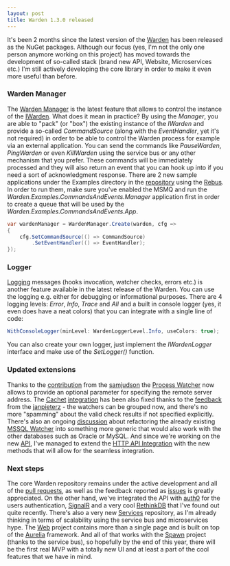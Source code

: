 ```yaml
---
layout: post
title: Warden 1.3.0 released
---
```


It's been 2 months since the latest version of the [Warden](https://getwarden.net) has been released as the NuGet packages. Although our focus (yes, I'm not the only one person anymore working on this project) has moved towards the development of so-called stack (brand new API, Website, Microservices etc.) I'm still actively developing the core library in order to make it even more useful than before.

### Warden Manager

The [Warden Manager](https://github.com/warden-stack/Warden/wiki/Warden-Manager) is the latest feature that allows to control the instance of the [IWarden](https://github.com/warden-stack/Warden/wiki/Warden). What does it mean in practice? By using the _Manager_, you are able to "pack" (or "box") the existing instance of the _IWarden_ and provide a so-called _CommandSource_ (along with the _EventHandler_, yet it's not required) in order to be able to control the Warden process for example via an external application. You can send the commands like _PauseWarden_, _PingWarden_ or even _KillWarden_ using the service bus or any other mechanism that you prefer. These commands will be immediately processed and they will also return an event that you can hook up into if you need a sort of acknowledgment response. 
There are 2 new sample applications under the Examples directory in the [repository](https://github.com/warden-stack/Warden/tree/master/src/Examples) using the [Rebus](https://github.com/rebus-org/Rebus). In order to run them, make sure you've enabled the MSMQ and run the _Warden.Examples.CommandsAndEvents.Manager_ application first in order to create a queue that will be used by the _Warden.Examples.CommandsAndEvents.App_.

```csharp
var wardenManager = WardenManager.Create(warden, cfg =>
{
    cfg.SetCommandSource(() => CommandSource)
        .SetEventHandler(() => EventHandler);
});
```

### Logger

[Logging](https://github.com/warden-stack/Warden/wiki/Logger) messages (hooks invocation, watcher checks, errors etc.) is another feature available in the latest release of the Warden. You can use the logging e.g. either for debugging or informational purposes. There are 4 logging levels: _Error_, _Info_, _Trace_ and _All_ and a built in console logger (yes, it even does have a neat colors) that you can integrate with a single line of code:

```csharp
WithConsoleLogger(minLevel: WardenLoggerLevel.Info, useColors: true);
```

You can also create your own logger, just implement the _IWardenLogger_ interface and make use of the _SetLogger()_ function.

### Updated extensions

Thanks to the [contribution](https://github.com/warden-stack/Warden/pull/112) from the [samjudson](https://github.com/samjudson) the [Process Watcher](https://github.com/warden-stack/Warden/wiki/Watcher-type-Process) now allows to provide an optional parameter for specifying the remote server address. 
The [Cachet](https://cachethq.io/) [integration](https://github.com/warden-stack/Warden/wiki/Integration-with-Cachet) has been also fixed thanks to the [feedback](https://github.com/warden-stack/Warden/issues/104) from the [janpieterz](https://github.com/janpieterz) - the watchers can be grouped now, and there's no more "spamming" about the valid check results if not specified explicitly. There's also an ongoing [discussion](https://github.com/warden-stack/Warden/issues/115) about refactoring the already existing [MSSQL Watcher](https://github.com/warden-stack/Warden/wiki/Watcher-type-MSSQL) into something more generic that would also work with the other databases such as Oracle or MySQL. And since we're working on the new [API](https://github.com/warden-stack/Warden-API), I've managed to extend the [HTTP API Integration](https://github.com/warden-stack/Warden/wiki/Integration-with-HTTP-API) with the new methods that will allow for the seamless integration.

### Next steps

The core Warden repository remains under the active development and all of the [pull requests](https://github.com/warden-stack/Warden/pulls), as well as the feedback reported as [issues](https://github.com/warden-stack/Warden/issues) is greatly appreciated. On the other hand, we've integrated the API with [auth0](https://auth0.com) for the users authentication, [SignalR](http://www.asp.net/signalr) and a very cool [RethinkDB](https://www.rethinkdb.com) that I've found out quite recently. There's also a very new [Services](https://github.com/warden-stack/Warden-Services) repository, as I'm already thinking in terms of scalability using the service bus and microservices hype.
The [Web](https://github.com/warden-stack/Warden-Web) project contains more than a single page and is built on top of the [Aurelia](http://aurelia.io) framework. And all of that works with the [Spawn](https://github.com/warden-stack/Warden-Spawn) project (thanks to the service bus), so hopefully by the end of this year, there will be the first real MVP with a totally new UI and at least a part of the cool features that we have in mind. 
